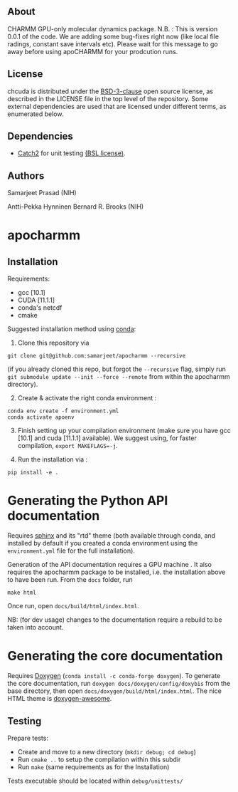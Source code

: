## About ##

CHARMM GPU-only molecular dynamics package.
N.B. : This is version 0.0.1 of the code. We are adding some bug-fixes right now (like local file radings, constant save intervals etc). Please wait for this message to go away before using apoCHARMM for your prodcution runs. 

## License ##

chcuda is distributed under the
[BSD-3-clause](https://opensource.org/licenses/BSD-3-Clause) open source
license, as described in the LICENSE file in the top level of the repository.
Some external dependencies are used that are licensed under different terms, as
enumerated below.

## Dependencies ##
* [Catch2](https://github.com/catchorg/Catch2) for unit testing
  [(BSL license)](https://opensource.org/licenses/BSL-1.0).

## Authors ##

Samarjeet Prasad (NIH)

Antti-Pekka Hynninen
Bernard R. Brooks (NIH)
# apocharmm


## Installation 

Requirements:
* gcc [10.1]
* CUDA [11.1.1]
* conda's netcdf
* cmake 

<!-- gcc/CUDA pairs working : 10.1//11.1.1 -->

Suggested installation method using [conda](https://conda.io):

1. Clone this repository via 
```
git clone git@github.com:samarjeet/apocharmm --recursive
```
(if you already cloned this repo, but forgot the `--recursive` flag, simply run `git submodule update --init --force --remote` from within the apocharmm directory).

2. Create & activate the right conda environment : 
```
conda env create -f environment.yml
conda activate apoenv
```

3. Finish setting up your compilation environment (make sure you have gcc [10.1] and cuda [11.1.1] available). We suggest using, for faster compilation, `export MAKEFLAGS=-j`.

4. Run the installation via : 

```
pip install -e . 
```

# Generating the Python API documentation

Requires [sphinx](https://www.sphinx-doc.org/en/master/usage/quickstart.html) and its "rtd" theme (both available through conda, and installed by default if you created a conda environment using the `environment.yml` file for the full installation).

Generation of the API documentation requires a GPU machine <!-- because sphinx
is importing the module itself -->. It also requires the apocharmm package to
be installed, i.e. the installation above to have been run.
From the `docs` folder, run 
```
make html
```

Once run, open `docs/build/html/index.html`.

NB: (for dev usage) changes to the documentation require a rebuild to be taken into account.

# Generating the core documentation

Requires [Doxygen](https://doxygen.nl) (`conda install -c conda-forge doxygen`).
To generate the core documentation, run `doxygen docs/doxygen/config/doxybis` from the base directory, then open `docs/doxygen/build/html/index.html`.
The nice HTML theme is [doxygen-awesome](https://github.com/jothepro/doxygen-awesome-css).


## Testing

Prepare tests:

* Create and move to a new directory (`mkdir debug; cd debug`)
* Run `cmake ..` to setup the compilation within this subdir
* Run `make` (same requirements as for the Installation)

Tests executable should be located within `debug/unittests/`
